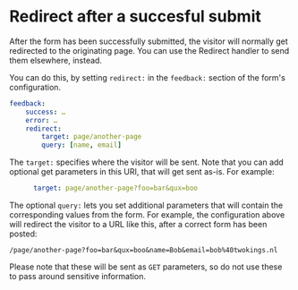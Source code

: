 Redirect after a succesful submit
=================================

After the form has been successfully submitted, the visitor will normally get 
redirected to the originating page. You can use the Redirect handler to send 
them elsewhere, instead. 

You can do this, by setting `redirect:` in the `feedback:` section of the 
form's configuration.


```yaml
feedback:
    success: …
    error: …
    redirect:
        target: page/another-page
        query: [name, email]
```

The `target:` specifies where the visitor will be sent. Note that you can add 
optional get parameters in this URI, that will get sent as-is. For example: 

```yaml
      target: page/another-page?foo=bar&qux=boo
```

The optional `query:` lets you set additional parameters that will contain the 
corresponding values from the form. For example, the configuration above will redirect the visitor to a URL like this, after a correct form has been posted: 

```
/page/another-page?foo=bar&qux=boo&name=Bob&email=bob%40twokings.nl
```

Please note that these will be sent as `GET` parameters, so do not use these to 
pass around sensitive information.